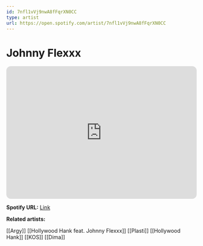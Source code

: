 ```yaml
---
id: 7nfl1vVj9nwA8fFqrXN0CC
type: artist
url: https://open.spotify.com/artist/7nfl1vVj9nwA8fFqrXN0CC
---
```

# Johnny Flexxx

<iframe style="border-radius:12px" src="https://open.spotify.com/embed/artist/7nfl1vVj9nwA8fFqrXN0CC" width="100%" height="352" frameBorder="0" allowfullscreen="" allow="autoplay; clipboard-write; encrypted-media; fullscreen; picture-in-picture" loading="lazy"></iframe>

**Spotify URL:** [Link](https://open.spotify.com/artist/7nfl1vVj9nwA8fFqrXN0CC)

**Related artists:**

[[Argy]]
[[Hollywood Hank feat. Johnny Flexxx]]
[[Plasti]]
[[Hollywood Hank]]
[[KOS]]
[[Dima]]
